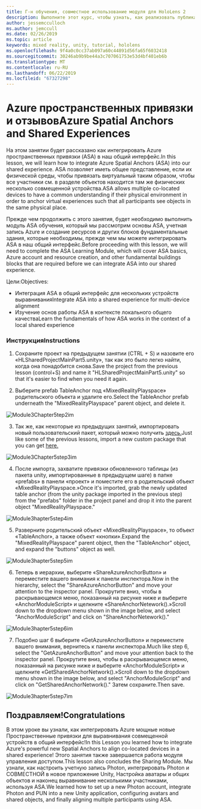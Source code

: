 ```yaml
---
title: Г-н обучения, совместное использование модуля для HoloLens 2
description: Выполните этот курс, чтобы узнать, как реализовать публикацию нескольких пользователей в приложении HoloLens 2.
author: jessemcculloch
ms.author: jemccull
ms.date: 02/26/2019
ms.topic: article
keywords: mixed reality, unity, tutorial, hololens
ms.openlocfilehash: 9f4a0c0cc37ab097a60c44891d56fa65f6032418
ms.sourcegitcommit: 30246ab9b9be44a3c707061753e53d4bf401eb6b
ms.translationtype: MT
ms.contentlocale: ru-RU
ms.lasthandoff: 06/22/2019
ms.locfileid: "67327298"
---
```

# <a name="azure-spatial-anchors-and-shared-experiences"></a><span data-ttu-id="82980-104">Azure пространственных привязки и отзывов</span><span class="sxs-lookup"><span data-stu-id="82980-104">Azure Spatial Anchors and Shared Experiences</span></span>

<span data-ttu-id="82980-105">На этом занятии будет рассказано как интегрировать Azure пространственных привязки (ASA) в наш общий интерфейс.</span><span class="sxs-lookup"><span data-stu-id="82980-105">In this lesson, we will learn how to integrate Azure Spatial Anchors (ASA) into our shared experience.</span></span> <span data-ttu-id="82980-106">ASA позволяет иметь общее представление, если их физической среды, чтобы привязать виртуальный таким образом, чтобы все участники см. в разделе объектов находится там же физических несколько совмещенной устройства.</span><span class="sxs-lookup"><span data-stu-id="82980-106">ASA allows multiple co-located devices to have a common understanding if their physical environment in order to anchor virtual experiences such that all participants see objects in the same physical place.</span></span>

<span data-ttu-id="82980-107">Прежде чем продолжить с этого занятия, будет необходимо выполнить модуль ASA обучения, который мы рассмотрим основы ASA, учетная запись Azure и создание ресурсов и других блоков фундаментальные здания, которые необходимы, прежде чем мы можете интегрировать ASA в наш общий интерфейс.</span><span class="sxs-lookup"><span data-stu-id="82980-107">Before proceeding with this lesson, we will need to complete the ASA Learning Module, which will cover ASA basics, Azure account and resource creation, and other fundamental buildings blocks that are required before we can integrate ASA into our shared experience.</span></span>

<span data-ttu-id="82980-108">Цели:</span><span class="sxs-lookup"><span data-stu-id="82980-108">Objectives:</span></span>

- <span data-ttu-id="82980-109">Интеграция ASA в общий интерфейс для нескольких устройств выравнивания</span><span class="sxs-lookup"><span data-stu-id="82980-109">Integrate ASA into a shared experience for multi-device alignment</span></span>
- <span data-ttu-id="82980-110">Изучение основ работы ASA в контексте локального общего качества</span><span class="sxs-lookup"><span data-stu-id="82980-110">Learn the fundamentals of how ASA works in the context of a local shared experience</span></span>

### <a name="instructions"></a><span data-ttu-id="82980-111">Инструкция</span><span class="sxs-lookup"><span data-stu-id="82980-111">Instructions</span></span>

1. <span data-ttu-id="82980-112">Сохраните проект на предыдущем занятии (CTRL + S) и назовите его «HLSharedProjectMainPart5.unity», так как это было легко найти, когда она понадобится снова.</span><span class="sxs-lookup"><span data-stu-id="82980-112">Save the project from the previous lesson (control+S) and name it "HLSharedProjectMainPart5.unity" so that it's easier to find when you need it again.</span></span>

2. <span data-ttu-id="82980-113">Выберите prefab TableAnchor под «MixedRealityPlayspace» родительского объекта и удалите его.</span><span class="sxs-lookup"><span data-stu-id="82980-113">Select the TableAnchor prefab underneath  the "MixedRealityPlayspace" parent object, and delete it.</span></span>

![Module3Chapter5tep2im](images/module3chapter5step2im.PNG)

3. <span data-ttu-id="82980-115">Так же, как некоторые из предыдущих занятий, импортировать новый пользовательский пакет, который можно получить [здесь.](placeholderlink)</span><span class="sxs-lookup"><span data-stu-id="82980-115">Just like some of the previous lessons, import a new custom package that you can get [here.](placeholderlink)</span></span>

![Module3Chapter5step3im](images/module3chapter5step3im.PNG)

4. <span data-ttu-id="82980-117">После импорта, захватите привязки обновленного таблицы (из пакета unity, импортированные в предыдущем шаге) в папке «prefabs» в панели «проект» и поместите его в родительский объект «MixedRealityPlayspace.»</span><span class="sxs-lookup"><span data-stu-id="82980-117">Once it's imported, grab the newly updated table anchor (from the unity package imported in the previous step) from the "prefabs" folder in the project panel and drop it into the parent object "MixedRealityPlayspace."</span></span>

![Module3hapter5step4im](images/module3chapter5step4im.PNG)

5. <span data-ttu-id="82980-119">Разверните родительский объект «MixedRealityPlayspace», то объект «TableAnchor», а также объект «кнопки».</span><span class="sxs-lookup"><span data-stu-id="82980-119">Expand the "MixedRealityPlayspace" parent object, then the "TableAnchor" object, and expand the "buttons" object as well.</span></span> 

![Module3hapter5step5im](images/module3chapter5step5im.PNG)

6. <span data-ttu-id="82980-121">Теперь в иерархии, выберите «ShareAzureAnchorButton» и переместите вашего внимания к панели инспектора.</span><span class="sxs-lookup"><span data-stu-id="82980-121">Now in the hierarchy, select the "ShareAzureAnchorButton" and move your attention to the inspector panel.</span></span> <span data-ttu-id="82980-122">Прокрутите вниз, чтобы в раскрывающемся меню, показанный на рисунке ниже и выберите «AnchorModuleScript» и щелкните «ShareAnchorNetework().»</span><span class="sxs-lookup"><span data-stu-id="82980-122">Scroll down to the dropdown menu shown in the image below, and select "AnchorModuleScript" and click on "ShareAnchorNetework()."</span></span>

![Module3hapter5step6im](images/module3chapter5step6im.PNG)

7. <span data-ttu-id="82980-124">Подобно шаг 6 выберите «GetAzureAnchorButton» и переместите вашего внимания, вернитесь к панели инспектора.</span><span class="sxs-lookup"><span data-stu-id="82980-124">Much like step 6, select the "GetAzureAnchorButton" and move your attention back to the inspector panel.</span></span> <span data-ttu-id="82980-125">Прокрутите вниз, чтобы в раскрывающемся меню, показанный на рисунке ниже и выберите «AnchorModuleScript» и щелкните «GetSharedAnchorNetwork().»</span><span class="sxs-lookup"><span data-stu-id="82980-125">Scroll down to the dropdown menu shown in the image below, and select "AnchorModuleScript" and click on "GetSharedAnchorNetwork()."</span></span> <span data-ttu-id="82980-126">Затем сохраните.</span><span class="sxs-lookup"><span data-stu-id="82980-126">Then save.</span></span>

![Module3hapter5step7im](images/module3chapter5step7im.PNG)




## <a name="congratulations"></a><span data-ttu-id="82980-128">Поздравляем!</span><span class="sxs-lookup"><span data-stu-id="82980-128">Congratulations</span></span>

<span data-ttu-id="82980-129">В этом уроке вы узнали, как интегрировать Azure мощные новые Пространственные привязки для выравнивания совмещенной устройств в общий интерфейс!</span><span class="sxs-lookup"><span data-stu-id="82980-129">In this Lesson you learned how to integrate Azure's powerful new Spatial Anchors to align co-located devices in a shared experience!</span></span> <span data-ttu-id="82980-130">Этого занятия также завершается работа модуля управления доступом.</span><span class="sxs-lookup"><span data-stu-id="82980-130">This lesson also concludes the Sharing Module.</span></span> <span data-ttu-id="82980-131">Мы узнали, как настроить учетную запись Photon, интегрировать Photon и СОВМЕСТНОЙ в новое приложение Unity, Настройка аватары и общих объектов и наконец выравнивание несколькими участниками, используя ASA.</span><span class="sxs-lookup"><span data-stu-id="82980-131">We learned how to set up a new Photon account, integrate Photon and PUN into a new Unity application, configuring avatars and shared objects, and finally aligning multiple participants using ASA.</span></span> 

